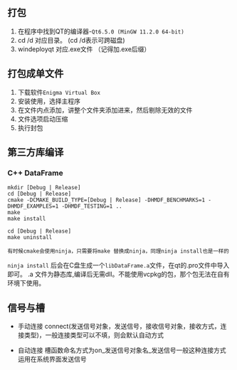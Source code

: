 ## 打包

1. 在程序中找到QT的编译器-`Qt6.5.0 (MinGW 11.2.0 64-bit)`
2. cd /d 对应目录。 (cd /d表示可跨磁盘)
3. windeployqt 对应.exe文件 （记得加.exe后缀）

## 打包成单文件

1. 下载软件`Enigma Virtual Box`
2. 安装使用，选择主程序
3. 在文件内点添加，讲整个文件夹添加进来，然后剔除无效的文件
4. 文件选项启动压缩
5. 执行封包


## 第三方库编译

### C++ DataFrame

    mkdir [Debug | Release]
    cd [Debug | Release]
    cmake -DCMAKE_BUILD_TYPE=[Debug | Release] -DHMDF_BENCHMARKS=1 -DHMDF_EXAMPLES=1 -DHMDF_TESTING=1 ..
    make
    make install

    cd [Debug | Release]
    make uninstall

    有时候cmake会使用ninja，只需要将make 替换成ninja，同理ninja install也是一样的
`ninja install` 后会在C盘生成一个`libDataFrame.a`文件，在qt的.pro文件中导入即可。 
.a 文件为静态库,编译后无需dll。不能使用vcpkg的包，那个包无法在自有环境下使用。

## 信号与槽
- 手动连接
connect(发送信号对象，发送信号，接收信号对象，接收方式，连接类型)，一般连接类型可以不填，则会默认自动方式

- 自动连接
槽函数命名方式为on_发送信号对象名_发送信号一般这种连接方式运用在系统界面发送信号